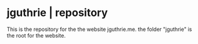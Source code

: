 # jguthrie | repository

This is the repository for the the website jguthrie.me. the folder "jguthrie" is the root for the website.

